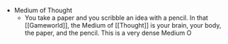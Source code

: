 - Medium of Thought
	- You take a paper and you scribble an idea with a pencil. In that [[Gameworld]], the Medium of [[Thought]] is your brain, your body, the paper, and the pencil. This is a very dense Medium O